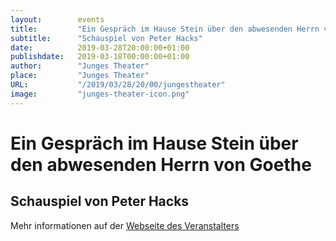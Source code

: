 ```yaml
---
layout:        events
title:         "Ein Gespräch im Hause Stein über den abwesenden Herrn von Goethe"
subtitle:      "Schauspiel von Peter Hacks"
date:          2019-03-28T20:00:00+01:00
publishdate:   2019-03-18T00:00:00+01:00
author:        "Junges Theater"
place:         "Junges Theater"
URL:           "/2019/03/28/20/00/jungestheater"
image:         "junges-theater-icon.png"
---
```


Ein Gespräch im Hause Stein über den abwesenden Herrn von Goethe
===========

Schauspiel von Peter Hacks
-----------



Mehr informationen auf der [Webseite des Veranstalters](http://www.junges-theater.de/content/index.php?id=628)
